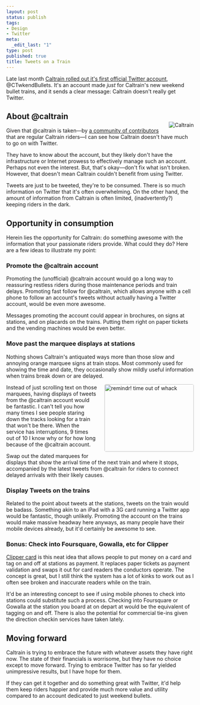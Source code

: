 ```yaml
--- 
layout: post
status: publish
tags: 
- Design
- Twitter
meta: 
  _edit_last: "1"
type: post
published: true
title: Tweets on a Train
---
```

<p>Late last month <a href="http://blogs.sfweekly.com/thesnitch/2010/12/caltrain_twitter.php">Caltrain rolled out it's first official Twitter account</a>, @CTwkendBullets. It's an account made <em>just</em> for Caltrain's new weekend bullet trains, and it sends a clear message: Caltrain doesn't really get Twitter.</p>

<h2>About @caltrain</h2>
<img src="http://www.markdotto.com/wp-content/uploads/2011/01/caltrain.jpg" alt="Caltrain" style="float: right; margin: -15px 0 15px 10px;" />
<p>Given that @caltrain is taken&mdash;by <a href="http://cow.org/c/about">a community of contributors</a> that are regular Caltrain riders&mdash;I can see how Caltrain doesn't have much to go on with Twitter.</p>
<p>They have to know about the account, but they likely don't have the infrastructure or Internet prowess to effectively manage such an account. Perhaps not even the interest. But, that's okay&mdash;don't fix what isn't broken. However, that doesn't mean Caltrain couldn't benefit from using Twitter.</p>
<p>Tweets are just to be tweeted, they're to be consumed. There is so much information on Twitter that it's often overwhelming. On the other hand, the amount of information from Caltrain is often limited, (inadvertently?) keeping riders in the dark.</p>

<h2>Opportunity in consumption</h2>
<p>Herein lies the opportunity for Caltrain: do something awesome with the information that your passionate riders provide. What could they do? Here are a few ideas to illustrate my point:</p>

<h3>Promote the @caltrain account</h3>
<p>Promoting the (unofficial) @caltrain account would go a long way to reassuring restless riders during those maintenance periods and train delays. Promoting fast follow for @caltrain, which allows anyone with a cell phone to follow an account's tweets without actually having a Twitter account, would be even more awesome.</p>
<p>Messages promoting the account could appear in brochures, on signs at stations, and on placards on the trains. Putting them right on paper tickets and the vending machines would be even better.</p>

<h3>Move past the marquee displays at stations</h3>
<p>Nothing shows Caltrain's antiquated ways more than those slow and annoying orange marquee signs at train stops. Most commonly used for showing the time and date, they occasionally show mildly useful information when trains break down or are delayed.</p>
<a href="http://www.flickr.com/photos/edyson/57354334/" title="remindr!  time out of whack by Esthr, on Flickr"><img src="http://farm1.static.flickr.com/33/57354334_baaf590358_m.jpg" width="240" height="181" alt="remindr!  time out of whack" style="float: right; margin: 0 0 15px 20px; border-radius: 4px;" /></a>
<p>Instead of just scrolling text on those marquees, having displays of tweets from the @caltrain account would be fantastic. I can't tell you how many times I see people staring down the tracks looking for a train that won't be there. When the service has interruptions, 9 times out of 10 I know why or for how long because of the @caltrain account.</p>
<p>Swap out the dated marquees for displays that show the arrival time of the next train and where it stops, accompanied by the latest tweets from @caltrain for riders to connect delayed arrivals with their likely causes.</p>

<h3>Display Tweets on the trains</h3>
<p>Related to the point about tweets at the stations, tweets on the train would be badass. Something akin to an iPad with a 3G card running a Twitter app would be fantastic, though unlikely. Promoting the account on the trains would make massive headway here anyways, as many people have their mobile devices already, but it'd certainly be awesome to see.</p>

<h3>Bonus: Check into Foursquare, Gowalla, etc for Clipper</h3>
<p><a href="https://www.clippercard.com/ClipperWeb/index.do">Clipper card</a> is this neat idea that allows people to put money on a card and tag on and off at stations as payment. It replaces paper tickets as payment validation and swaps it out for card readers the conductors operate. The concept is great, but I still think the system has a lot of kinks to work out as I often see broken and inaccurate readers while on the train.</p>
<p>It'd be an interesting concept to see if using mobile phones to check into stations could substitute such a process. Checking into Foursquare or Gowalla at the station you board at on depart at would be the equivalent of tagging on and off. There is also the potential for commercial tie-ins given the direction checkin services have taken lately.</p>

<h2>Moving forward</h2>
<p>Caltrain is trying to embrace the future with whatever assets they have right now. The state of their financials is worrisome, but they have no choice except to move forward. Trying to embrace Twitter has so far yielded unimpressive results, but I have hope for them.</p>
<p>If they can get it together and do something great with Twitter, it'd help them keep riders happier and provide much more value and utility compared to an account dedicated to just weekend bullets.</p>
